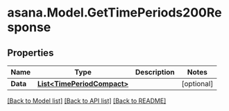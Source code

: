 
# asana.Model.GetTimePeriods200Response

## Properties

Name | Type | Description | Notes
------------ | ------------- | ------------- | -------------
**Data** | [**List&lt;TimePeriodCompact&gt;**](TimePeriodCompact.md) |  | [optional] 

[[Back to Model list]](../README.md#documentation-for-models)
[[Back to API list]](../README.md#documentation-for-api-endpoints)
[[Back to README]](../README.md)

